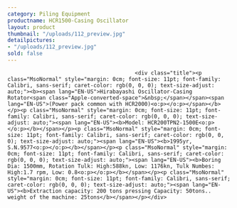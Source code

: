 ```yaml
---
category: Piling Equipment
productname: HCR1500-Casing Oscillator
layout: product
thumbnail: "/uploads/112_preview.jpg"
detailpictures:
- "/uploads/112_preview.jpg"
sold: false
---
```


                                            <div class="title"><p class="MsoNormal" style="margin: 0cm; font-size: 11pt; font-family: Calibri, sans-serif; caret-color: rgb(0, 0, 0); text-size-adjust: auto;"><b><span lang="EN-US">Hirabayashi Oscillator-Casing Rotator<span class="Apple-converted-space">&nbsp;</span></span><span lang="EN-US">(Power pack common with HCR2000)<o:p></o:p></span></b></p><p class="MsoNormal" style="margin: 0cm; font-size: 11pt; font-family: Calibri, sans-serif; caret-color: rgb(0, 0, 0); text-size-adjust: auto;"><span lang="EN-US"><b>Model: HCR200TPN2-1500E<o:p></o:p></b></span></p><p class="MsoNormal" style="margin: 0cm; font-size: 11pt; font-family: Calibri, sans-serif; caret-color: rgb(0, 0, 0); text-size-adjust: auto;"><span lang="EN-US"><b>1995yr, S.N.9577<o:p></o:p></b></span></p><p class="MsoNormal" style="margin: 0cm; font-size: 11pt; font-family: Calibri, sans-serif; caret-color: rgb(0, 0, 0); text-size-adjust: auto;"><span lang="EN-US"><b>Boring Dia: 1500mm, Rotation Tulk: High:588kn, Low: 1176kn, Tulk Numbes: High:1.7 rpm, Low: 0.8<o:p></o:p></b></span></p><p class="MsoNormal" style="margin: 0cm; font-size: 11pt; font-family: Calibri, sans-serif; caret-color: rgb(0, 0, 0); text-size-adjust: auto;"><span lang="EN-US"><b>Extraction capacity: 200 tons pressing Capacity: 50tons.. weight of the machine: 25tons</b></span></p></div>

